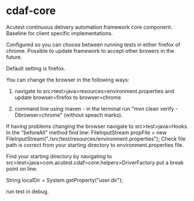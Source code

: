# cdaf-core
Acutest continuous delivery automation framework core component. Baseline for client specific implementations.

Configured so you can choose between running tests in either firefox of chrome. Possible to update framework to accept other browers in the future.

Default setting is firefox.

You can change the browser in the following ways:

1) navigate to src>test>java>resources>environment.properties and update browser=firefox to browser=chrome

2) command line using maven - in the terminal run "mvn clean verify -Dbrowser=chrome" (without speach marks).

If having problems changing the browser navigate to src>test>java>Hooks. In the "beforeAll" method find line:
FileInputStream propFile = new FileInputStream("./src/test/resources/environment.properties");
Check file path is correct from your starting directory to environment.properties file.

Find your starting directory by navigating to src>test>java>com.acutest.cdaf>core.helpers>DriverFactory
put a break point on line:

String localDir = System.getProperty("user.dir");

run test in debug.

